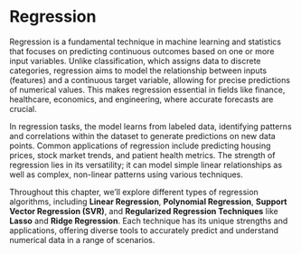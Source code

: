 # Regression

Regression is a fundamental technique in machine learning and statistics that focuses on predicting continuous outcomes based on one or more input variables. Unlike classification, which assigns data to discrete categories, regression aims to model the relationship between inputs (features) and a continuous target variable, allowing for precise predictions of numerical values. This makes regression essential in fields like finance, healthcare, economics, and engineering, where accurate forecasts are crucial.

In regression tasks, the model learns from labeled data, identifying patterns and correlations within the dataset to generate predictions on new data points. Common applications of regression include predicting housing prices, stock market trends, and patient health metrics. The strength of regression lies in its versatility; it can model simple linear relationships as well as complex, non-linear patterns using various techniques.

Throughout this chapter, we’ll explore different types of regression algorithms, including **Linear Regression**, **Polynomial Regression**, **Support Vector Regression (SVR)**, and **Regularized Regression Techniques** like **Lasso** and **Ridge Regression**. Each technique has its unique strengths and applications, offering diverse tools to accurately predict and understand numerical data in a range of scenarios.
